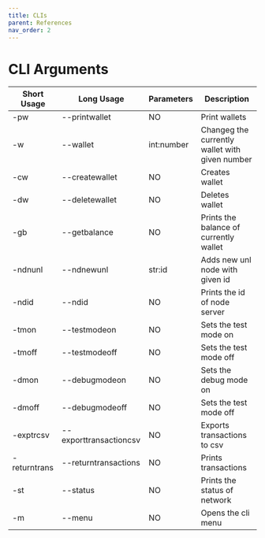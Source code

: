 ```yaml
---
title: CLIs
parent: References
nav_order: 2
---
```


# CLI Arguments

| Short Usage  | Long Usage             | Parameters | Description                                    |
| ------------ | ---------------------- | ---------- | ---------------------------------------------- |
| -pw          | --printwallet          | NO         | Print wallets                                  |
| -w           | --wallet               | int:number | Changeg the currently wallet with given number |
| -cw          | --createwallet         | NO         | Creates wallet                                 |
| -dw          | --deletewallet         | NO         | Deletes wallet                                 |
| -gb          | --getbalance           | NO         | Prints the balance of currently wallet         |
| -ndnunl      | --ndnewunl             | str:id     | Adds new unl node with given id                |
| -ndid        | --ndid                 | NO         | Prints the id of node server                   |
| -tmon        | --testmodeon           | NO         | Sets the test mode on                          |
| -tmoff       | --testmodeoff          | NO         | Sets the test mode off                         |
| -dmon        | --debugmodeon          | NO         | Sets the debug mode on                         |
| -dmoff       | --debugmodeoff         | NO         | Sets the test mode off                         |
| -exptrcsv    | --exporttransactioncsv | NO         | Exports transactions to csv                    |
| -returntrans | --returntransactions   | NO         | Prints transactions                            |
| -st          | --status               | NO         | Prints the status of network                   |
| -m           | --menu                 | NO         | Opens the cli menu                             |
